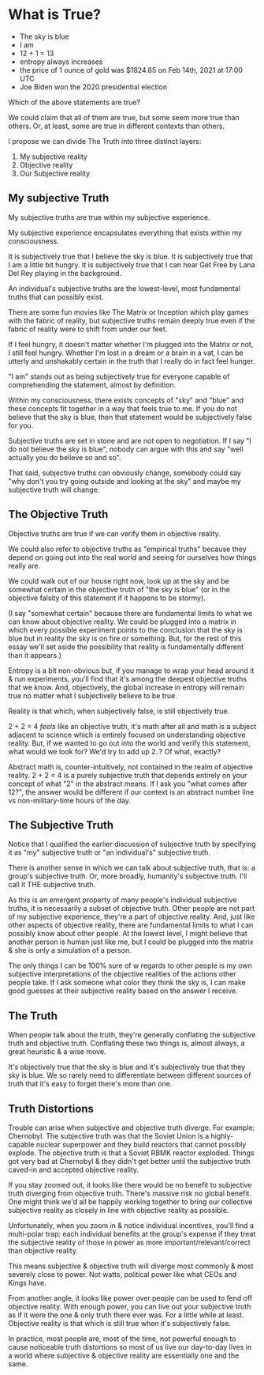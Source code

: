 # What is True?

- The sky is blue
- I am
- 12 + 1 = 13
- entropy always increases
- the price of 1 ounce of gold was $1824.65 on Feb 14th, 2021 at 17:00 UTC
- Joe Biden won the 2020 presidential election

Which of the above statements are true?

We could claim that all of them are true, but some seem more true than others. Or, at least, some are true in different contexts than others.

I propose we can divide The Truth into three distinct layers:
 1. My subjective reality
 2. Objective reality
 2. Our Subjective reality

## My subjective Truth

My subjective truths are true within my subjective experience.

My subjective experience encapsulates everything that exists within my consciousness.

It is subjectively true that I believe the sky is blue.
It is subjectively true that I am a little bit hungry.
It is subjectively true that I can hear Get Free by Lana Del Rey playing in the background.

An individual's subjective truths are the lowest-level, most fundamental truths that can possibly exist.

There are some fun movies like The Matrix or Inception which play games with the fabric of reality, but subjective truths remain deeply true even if the fabric of reality were to shift from under our feet.

If I feel hungry, it doesn't matter whether I'm plugged into the Matrix or not, I still feel hungry. Whether I'm lost in a dream or a brain in a vat, I can be utterly and unshakably certain in the truth that I really do in fact feel hunger.

"I am" stands out as being subjectively true for everyone capable of comprehending the statement, almost by definition.

Within my consciousness, there exists concepts of "sky" and "blue" and these concepts fit together in a way that feels true to me. If you do not believe that the sky is blue, then that statement would be subjectively false for you.

Subjective truths are set in stone and are not open to negotiation. If I say "I do not believe the sky is blue", nobody can argue with this and say "well actually you do believe so and so".

That said, subjective truths can obviously change, somebody could say "why don't you try going outside and looking at the sky" and maybe my subjective truth will change.

## The Objective Truth

Objective truths are true if we can verify them in objective reality.

We could also refer to objective truths as "empirical truths" because they depend on going out into the real world and seeing for ourselves how things really are.

We could walk out of our house right now, look up at the sky and be somewhat certain in the objective truth of "the sky is blue" (or in the objective falsity of this statement if it happens to be stormy).

(I say "somewhat certain" because there are fundamental limits to what we can know about objective reality. We could be plugged into a matrix in which every possible experiment points to the conclusion that the sky is blue but in reality the sky is on fire or something. But, for the rest of this essay we'll set aside the possibility that reality is fundamentally different than it appears.)

Entropy is a bit non-obvious but, if you manage to wrap your head around it & run experiments, you'll find that it's among the deepest objective truths that we know. And, objectively, the global increase in entropy will remain true no matter what I subjectively believe to be true.

Reality is that which, when subjectively false, is still objectively true.

2 + 2 = 4 *feels* like an objective truth, it's math after all and math is a subject adjacent to science which is entirely focused on understanding objective reality. But, if we wanted to go out into the world and verify this statement, what would we look for? We'd try to add up 2..? Of what, exactly?

Abstract math is, counter-intuitively, not contained in the realm of objective reality. 2 + 2 = 4 is a purely subjective truth that depends entirely on your concept of what "2" in the abstract means. If I ask you "what comes after 12?", the answer would be different if our context is an abstract number line vs non-military-time hours of the day.

## The Subjective Truth

Notice that I qualified the earlier discussion of subjective truth by specifying it as "my" subjective truth or "an individual's" subjective truth.

There is another sense in which we can talk about subjective truth, that is: a group's subjective truth. Or, more broadly, humanity's subjective truth. I'll call it THE subjective truth.

As this is an emergent property of many people's individual subjective truths, it is necessarily a subset of objective truth. Other people are not part of my subjective experience, they're a part of objective reality. And, just like other aspects of objective reality, there are fundamental limits to what I can possibly know about other people. At the lowest level, I might believe that another person is human just like me, but I could be plugged into the matrix & she is only a simulation of a person.

The only things I can be 100% sure of w regards to other people is my own subjective interpretations of the objective realities of the actions other people take. If I ask someone what color they think the sky is, I can make good guesses at their subjective reality based on the answer I receive.

## The Truth

When people talk about the truth, they're generally conflating the subjective truth and objective truth. Conflating these two things is, almost always, a great heuristic & a wise move.

It's objectively true that the sky is blue and it's subjectively true that they sky is blue. We so rarely need to differentiate between different sources of truth that it's easy to forget there's more than one.

## Truth Distortions

Trouble can arise when subjective and objective truth diverge. For example: Chernobyl. The subjective truth was that the Soviet Union is a highly-capable nuclear superpower and they build reactors that cannot possibly explode. The objective truth is that a Soviet RBMK reactor exploded. Things got very bad at Chernobyl & they didn't get better until the subjective truth caved-in and accepted objective reality.

If you stay zoomed out, it looks like there would be no benefit to subjective truth diverging from objective truth. There's massive risk no global benefit. One might think we'd all be happily working together to bring our collective subjective reality as closely in line with objective reality as possible.

Unfortunately, when you zoom in & notice individual incentives, you'll find a multi-polar trap: each individual benefits at the group's expense if they treat the subjective reality of those in power as more important/relevant/correct than objective reality.

This means subjective & objective truth will diverge most commonly & most severely close to power. Not watts, political power like what CEOs and Kings have.

From another angle, it looks like power over people can be used to fend off objective reality. With enough power, you can live out your subjective truth as if it were the one & only truth there ever was. For a little while at least. Objective reality is that which is still true when it's subjectively false.

In practice, most people are, most of the time, not powerful enough to cause noticeable truth distortions so most of us live our day-to-day lives in a world where subjective & objective reality are essentially one and the same.
